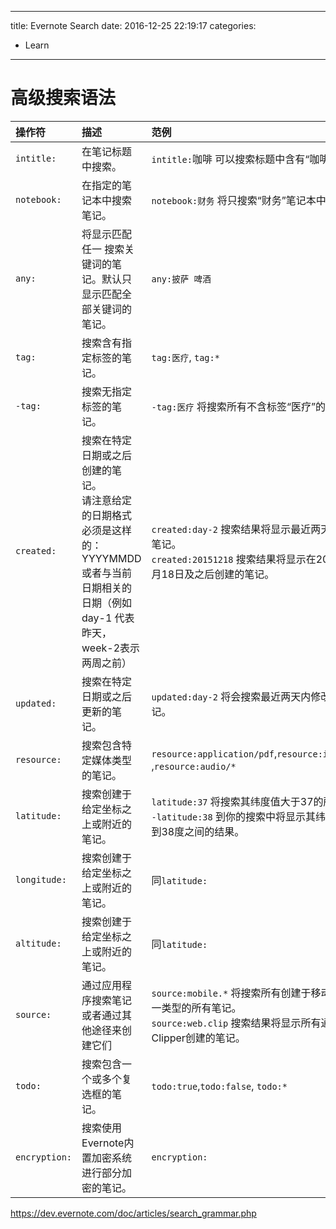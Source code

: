 ----
title: Evernote Search
date: 2016-12-25 22:19:17
categories:
- Learn
----
# 高级搜索语法

操作符|描述|范例
:-|:-|:-
`intitle:`| 在笔记标题中搜索。| `intitle:`咖啡 可以搜索标题中含有“咖啡”的笔记。
`notebook:`| 在指定的笔记本中搜索笔记。| `notebook:财务` 将只搜索“财务”笔记本中的笔记。
`any:` | 将显示匹配任一 搜索关键词的笔记。默认只显示匹配全部关键词的笔记。| `any:披萨 啤酒` 
`tag:`| 搜索含有指定标签的笔记。| `tag:医疗`, `tag:*`
`-tag:`| 搜索无指定标签的笔记。| `-tag:医疗` 将搜索所有不含标签“医疗”的笔记。
`created:`| 搜索在特定日期或之后创建的笔记。<br>请注意给定的日期格式必须是这样的：YYYYMMDD或者与当前日期相关的日期（例如day-1 代表昨天，week-2表示两周之前）| `created:day-2` 搜索结果将显示最近两天内创建的笔记。<br>`created:20151218` 搜索结果将显示在2015年12月18日及之后创建的笔记。
`updated:`| 搜索在特定日期或之后更新的笔记。| `updated:day-2` 将会搜索最近两天内修改过的笔记。
`resource:`| 搜索包含特定媒体类型的笔记。| `resource:application/pdf`,`resource:image/jpeg` ,`resource:audio/*`
`latitude:`|搜索创建于给定坐标之上或附近的笔记。|`latitude:37` 将搜索其纬度值大于37的所有笔记。<br>`-latitude:38` 到你的搜索中将显示其纬度介于37到38度之间的结果。
`longitude:`|搜索创建于给定坐标之上或附近的笔记。| 同`latitude:`
`altitude:`| 搜索创建于给定坐标之上或附近的笔记。| 同`latitude:`
`source:`| 通过应用程序搜索笔记或者通过其他途径来创建它们| `source:mobile.*` 将搜索所有创建于移动版应用某一类型的所有笔记。<br>`source:web.clip` 搜索结果将显示所有通过Web Clipper创建的笔记。
`todo:`| 搜索包含一个或多个复选框的笔记。| `todo:true`,`todo:false`, `todo:*`
`encryption:`| 搜索使用Evernote内置加密系统进行部分加密的笔记。| `encryption:`

<https://dev.evernote.com/doc/articles/search_grammar.php>
